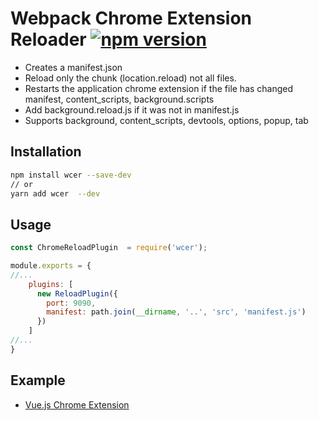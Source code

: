 # Webpack Chrome Extension Reloader [![npm version](https://badge.fury.io/js/wcer.svg)](https://badge.fury.io/js/wcer) 

+ Creates a manifest.json
+ Reload only the chunk (location.reload) not all files.
+ Restarts the application chrome extension if the file has changed manifest, content_scripts, background.scripts
+ Add background.reload.js if it was not in manifest.js
+ Supports background, content_scripts, devtools, options, popup, tab

## Installation

```bash
npm install wcer --save-dev
// or
yarn add wcer  --dev
```
## Usage
```js
const ChromeReloadPlugin  = require('wcer');

module.exports = {
//...
    plugins: [
      new ReloadPlugin({
        port: 9090,
        manifest: path.join(__dirname, '..', 'src', 'manifest.js')
      })
    ] 
//...
}
```
## Example
 + [Vue.js Chrome Extension](https://github.com/YuraDev/vue-chrome-extension-template)